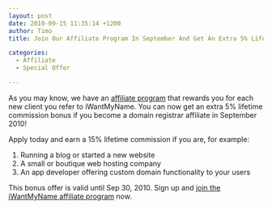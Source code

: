 ```yaml
---
layout: post
date: 2010-09-15 11:35:14 +1200
author: Timo
title: Join Our Affiliate Program In September And Get An Extra 5% Lifetime Bonus

categories:
  - Affiliate
  - Special Offer

---
```


As you may know, we have an [affiliate program](https://iwantmyname.com/affiliate) that rewards you for each new client you refer to iWantMyName. You can now get an extra 5% lifetime commission bonus if you become a domain registrar affiliate in September 2010!

Apply today and earn a 15% lifetime commission if you are, for example:

1.  Running a blog or started a new website
2.  A small or boutique web hosting company
3.  An app developer offering custom domain functionality to your users

This bonus offer is valid until Sep 30, 2010. Sign up and [join the iWantMyName affiliate program](https://iwantmyname.com/affiliate) now.
